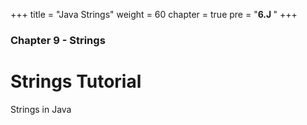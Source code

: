 +++
title = "Java Strings"
weight = 60
chapter = true
pre = "<b>6.J </b>"
+++

### Chapter 9 - Strings

# Strings Tutorial

Strings in Java
